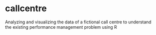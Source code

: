 # callcentre
Analyzing and visualizing the data of a fictional call centre to understand the existing performance management problem using R
